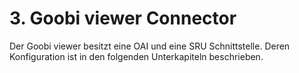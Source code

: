 # 3. Goobi viewer Connector

Der Goobi viewer besitzt eine OAI und eine SRU Schnittstelle. Deren Konfiguration ist in den folgenden Unterkapiteln beschrieben.


